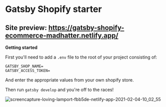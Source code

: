 # Gatsby Shopify starter
## Site preview: https://gatsby-shopify-ecommerce-madhatter.netlify.app/

**Getting started**

First you'll need to add a `.env` file to the root of your project consisting of:

```
GATSBY_SHOP_NAME=
GATSBY_ACCESS_TOKEN=
```

And enter the appropriate values from your own shopify store.

Then run `gatsby develop` and you're off to the races!

![screencapture-loving-lamport-fbb5de-netlify-app-2021-02-04-10_02_55](https://user-images.githubusercontent.com/9203795/106912159-c3414f00-66d0-11eb-8c20-2406cc59dc98.png)
